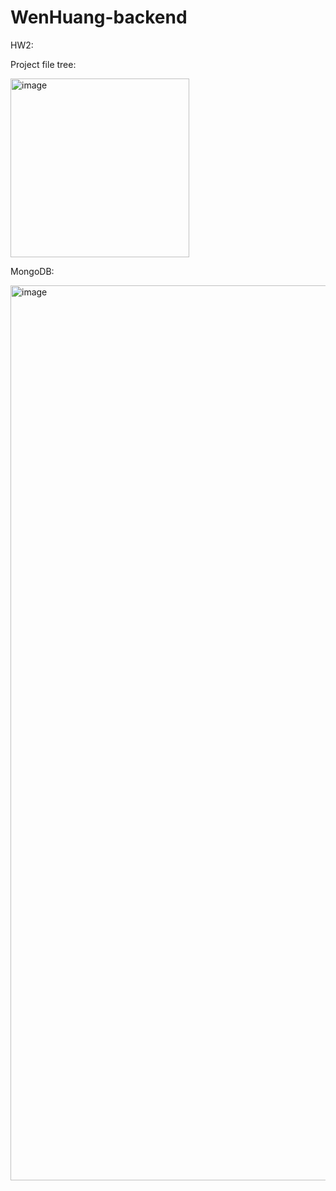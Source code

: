 # WenHuang-backend

HW2:

Project file tree:

<img width="286" alt="image" src="https://media.github.ccs.neu.edu/user/9360/files/1e0cf561-6f2b-42b6-b261-62aba7098d77">

MongoDB:

<img width="1432" alt="image" src="https://media.github.ccs.neu.edu/user/9360/files/ce65a2ba-9a59-4fe1-b4fa-5e8f28ab2f0c">
